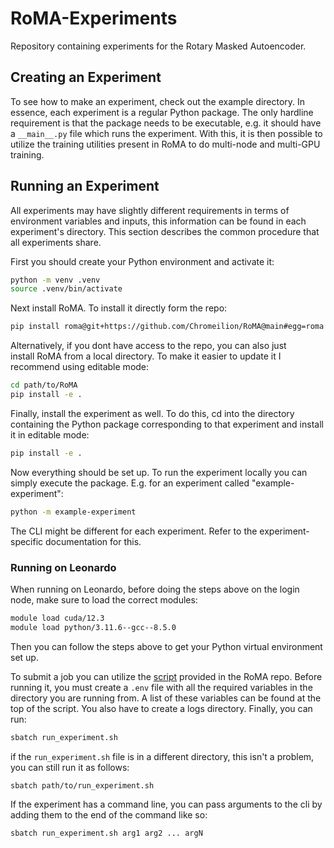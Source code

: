 # RoMA-Experiments
Repository containing experiments for the Rotary Masked Autoencoder.

## Creating an Experiment

To see how to make an experiment, check out the example directory. 
In essence, each experiment is a regular Python package.
The only hardline requirement is that the package needs to be executable, e.g. 
it should have a ```__main__.py``` file which runs the experiment.
With this, it is then possible to utilize the training utilities present in 
RoMA to do multi-node and multi-GPU training.

## Running an Experiment

All experiments may have slightly different requirements in terms of 
environment variables and inputs, this information can be found in each 
experiment's directory.
This section describes the common procedure that all experiments share.

First you should create your Python environment and activate it:

```bash
python -m venv .venv
source .venv/bin/activate
```

Next install RoMA. To install it directly form the repo:

```bash
pip install roma@git+https://github.com/Chromeilion/RoMA@main#egg=roma
```

Alternatively, if you dont have access to the repo, you can also just  
install RoMA from a local directory. To make it easier to update it I recommend 
using editable mode:

```bash
cd path/to/RoMA
pip install -e .
```

Finally, install the experiment as well.
To do this, cd into the directory containing the Python package corresponding 
to that experiment and install it in editable mode:

```bash
pip install -e .
```
Now everything should be set up. 
To run the experiment locally you can simply execute the package.
E.g. for an experiment called "example-experiment":

```bash
python -m example-experiment
```

The CLI might be different for each experiment. Refer to the experiment-specific 
documentation for this.

### Running on Leonardo

When running on Leonardo, before doing the steps above on the login node,
make sure to load the correct modules:

```bash
module load cuda/12.3
module load python/3.11.6--gcc--8.5.0
```

Then you can follow the steps above to get your Python virtual environment set up. 

To  submit a job you can utilize the [script](https://github.com/Chromeilion/RoMA/blob/main/scripts/run_experiment.sh) 
provided in the RoMA repo. Before running it, you must create 
a ```.env``` file with all the required variables in the directory you 
are running from. A list of these variables can be found at the top of 
the script. You also have to create a logs directory. Finally, you can run:

```bash
sbatch run_experiment.sh
```

if the ``run_experiment.sh`` file is in a different directory, this isn't a 
problem, you can still run it as follows:

```bash
sbatch path/to/run_experiment.sh
```

If the experiment has a command line, you can pass arguments to the cli by 
adding them to the end of the command like so:

```bash
sbatch run_experiment.sh arg1 arg2 ... argN
```


